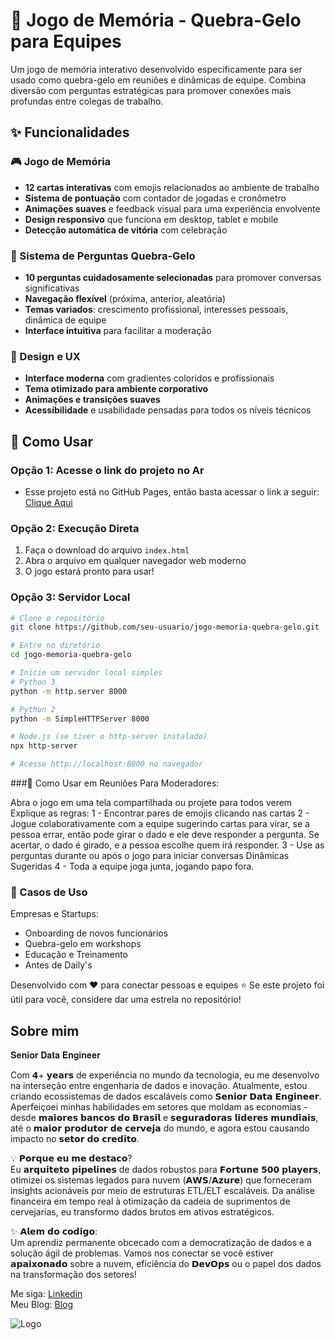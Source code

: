 # 🧠 Jogo de Memória - Quebra-Gelo para Equipes

Um jogo de memória interativo desenvolvido especificamente para ser usado como quebra-gelo em reuniões e dinâmicas de equipe. Combina diversão com perguntas estratégicas para promover conexões mais profundas entre colegas de trabalho.

## ✨ Funcionalidades

### 🎮 Jogo de Memória
- **12 cartas interativas** com emojis relacionados ao ambiente de trabalho
- **Sistema de pontuação** com contador de jogadas e cronômetro
- **Animações suaves** e feedback visual para uma experiência envolvente
- **Design responsivo** que funciona em desktop, tablet e mobile
- **Detecção automática de vitória** com celebração

### 💬 Sistema de Perguntas Quebra-Gelo
- **10 perguntas cuidadosamente selecionadas** para promover conversas significativas
- **Navegação flexível** (próxima, anterior, aleatória)
- **Temas variados**: crescimento profissional, interesses pessoais, dinâmica de equipe
- **Interface intuitiva** para facilitar a moderação

### 🎨 Design e UX
- **Interface moderna** com gradientes coloridos e profissionais
- **Tema otimizado para ambiente corporativo**
- **Animações e transições suaves**
- **Acessibilidade** e usabilidade pensadas para todos os níveis técnicos

## 🚀 Como Usar
### Opção 1: Acesse o link do projeto no Ar
 - Esse projeto está no GitHub Pages, então basta acessar o link a seguir: [Clique Aqui](https://www.linkedin.com/in/marllonzuc/)

### Opção 2: Execução Direta
1. Faça o download do arquivo `index.html`
2. Abra o arquivo em qualquer navegador web moderno
3. O jogo estará pronto para usar!

### Opção 3: Servidor Local
```bash
# Clone o repositório
git clone https://github.com/seu-usuario/jogo-memoria-quebra-gelo.git

# Entre no diretório
cd jogo-memoria-quebra-gelo

# Inicie um servidor local simples
# Python 3
python -m http.server 8000

# Python 2
python -m SimpleHTTPServer 8000

# Node.js (se tiver o http-server instalado)
npx http-server

# Acesse http://localhost:8000 no navegador
```

###🎯 Como Usar em Reuniões
Para Moderadores:

Abra o jogo em uma tela compartilhada ou projete para todos verem
Explique as regras: 
 1 - Encontrar pares de emojis clicando nas cartas
 2 - Jogue colaborativamente com a equipe sugerindo cartas para virar, se a pessoa errar, então pode girar o dado e ele deve responder a pergunta. Se acertar, o dado é girado, e a pessoa escolhe quem irá responder.
 3 - Use as perguntas durante ou após o jogo para iniciar conversas Dinâmicas Sugeridas
 4 - Toda a equipe joga junta, jogando papo fora.


### 🎉 Casos de Uso
Empresas e Startups:
- Onboarding de novos funcionários
- Quebra-gelo em workshops
- Educação e Treinamento
- Antes de Daily's 

Desenvolvido com ❤️ para conectar pessoas e equipes
⭐ Se este projeto foi útil para você, considere dar uma estrela no repositório!

## Sobre mim
𝐒𝐞𝐧𝐢𝐨𝐫 𝐃𝐚𝐭𝐚 𝐄𝐧𝐠𝐢𝐧𝐞𝐞𝐫

Com 𝟰+ 𝘆𝗲𝗮𝗿𝘀 de experiência no mundo da tecnologia, eu me desenvolvo na interseção entre engenharia de dados e inovação. Atualmente, estou criando ecossistemas de dados escaláveis como 𝗦𝗲𝗻𝗶𝗼𝗿 𝗗𝗮𝘁𝗮 𝗘𝗻𝗴𝗶𝗻𝗲𝗲𝗿. Aperfeiçoei minhas habilidades em setores que moldam as economias - desde 𝗺𝗮𝗶𝗼𝗿𝗲𝘀 𝗯𝗮𝗻𝗰𝗼𝘀 𝗱𝗼 𝗕𝗿𝗮𝘀𝗶𝗹 e 𝘀𝗲𝗴𝘂𝗿𝗮𝗱𝗼𝗿𝗮𝘀 𝗹𝗶𝗱𝗲𝗿𝗲𝘀 𝗺𝘂𝗻𝗱𝗶𝗮𝗶𝘀, até o 𝗺𝗮𝗶𝗼𝗿 𝗽𝗿𝗼𝗱𝘂𝘁𝗼𝗿 𝗱𝗲 𝗰𝗲𝗿𝘃𝗲𝗷𝗮 do mundo, e agora estou causando impacto no 𝘀𝗲𝘁𝗼𝗿 𝗱𝗼 𝗰𝗿𝗲𝗱𝗶𝘁𝗼. 

💡 𝗣𝗼𝗿𝗾𝘂𝗲 𝗲𝘂 𝗺𝗲 𝗱𝗲𝘀𝘁𝗮𝗰𝗼? \
Eu 𝗮𝗿𝗾𝘂𝗶𝘁𝗲𝘁𝗼 𝗽𝗶𝗽𝗲𝗹𝗶𝗻𝗲𝘀 de dados robustos para 𝗙𝗼𝗿𝘁𝘂𝗻𝗲 𝟱𝟬𝟬 𝗽𝗹𝗮𝘆𝗲𝗿𝘀, otimizei os sistemas legados para nuvem (𝗔𝗪𝗦/𝗔𝘇𝘂𝗿𝗲) que forneceram insights acionáveis por meio de estruturas ETL/ELT escaláveis. Da análise financeira em tempo real à otimização da cadeia de suprimentos de cervejarias, eu transformo dados brutos em ativos estratégicos. 

✨ 𝗔𝗹𝗲𝗺 𝗱𝗼 𝗰𝗼𝗱𝗶𝗴𝗼: \
Um aprendiz permanente obcecado com a democratização de dados e a solução ágil de problemas. Vamos nos conectar se você estiver 𝗮𝗽𝗮𝗶𝘅𝗼𝗻𝗮𝗱𝗼 sobre a nuvem, eficiência do 𝗗𝗲𝘃𝗢𝗽𝘀 ou o papel dos dados na transformação dos setores!

Me siga: [Linkedin](https://www.linkedin.com/in/marllonzuc/) \
Meu Blog: [Blog](https://datatrends.me/)


![Logo](https://media.licdn.com/dms/image/v2/D4D03AQEFlFTNmApBhQ/profile-displayphoto-shrink_800_800/B4DZbt9iTrHsAc-/0/1747749054334?e=1756944000&v=beta&t=NW8glGWRr3nju_eTn_S49tng936yy-t1pxHxTU0JZ38)

